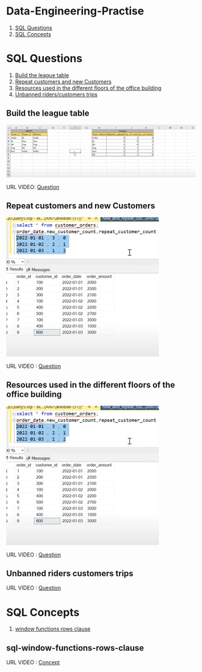 # Data-Engineering-Practise

1. [SQL Questions](#SQL-Questions)
2. [SQL Concepts](#SQL-Concepts)

# SQL Questions
1. [Build the league table](#Build-the-league-table)
2. [Repeat customers and new Customers](#Repeat-customers-and-new-Customers)
3. [Resources used in the different floors of the office building](#Resources-used-in-the-different-floors-of-the-office-building)
4. [Unbanned riders/customers trips](#Unbanned-riders-customers-trips)

## Build the league table
![img.png](images/icc_world_cup.png)

URL VIDEO:  [Question](https://www.youtube.com/watch?v=qyAgWL066Vo&list=PLBTZqjSKn0IeKBQDjLmzisazhqQy4iGkb)

## Repeat customers and new Customers
![img.png](images/img.png)

URL VIDEO :  [Question](https://www.youtube.com/watch?v=MpAMjtvarrc&list=PLBTZqjSKn0IeKBQDjLmzisazhqQy4iGkb&index=2)

## Resources used in the different floors of the office building
![img.png](images/img.png)

URL VIDEO :  [Question](https://www.youtube.com/watch?v=P6kNMyqKD0A&list=PLBTZqjSKn0IeKBQDjLmzisazhqQy4iGkb&index=3)

## Unbanned riders customers trips
URL VIDEO :  [Question](https://www.youtube.com/watch?v=EjzhMv0E_FE&list=PLBTZqjSKn0IeKBQDjLmzisazhqQy4iGkb&index=7)


# SQL Concepts 
1. [window functions rows clause](#sql-window-functions-rows-clause)


## sql-window-functions-rows-clause
URL VIDEO : [Concept](https://learnsql.com/blog/sql-window-functions-rows-clause/)
